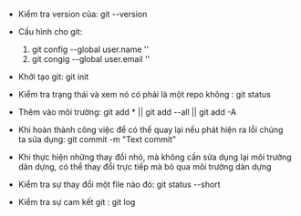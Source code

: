 - Kiểm tra version của: git --version
- Cấu hình cho git:

  1. git config --global user.name ''
  2. git congig --global user.email ''

- Khởi tạo git: git init
- Kiểm tra trạng thái và xem nó có phải là một repo không : git status
- Thêm vào môi trường: git add \* || git add --all || git add -A
- Khi hoàn thành công việc để có thể quay lại nếu phát hiện ra lỗi chúng ta sửa dụng: git commit -m "Text commit"
- Khi thực hiện những thay đổi nhỏ, mà không cần sửa dụng lại môi trường dàn dựng, có thể thay đổi trực tiếp mà bỏ qua môi trường dàn dựng

- Kiểm tra sự thay đổi một file nào đó: git status --short
- Kiểm tra sự cam kết git : git log
